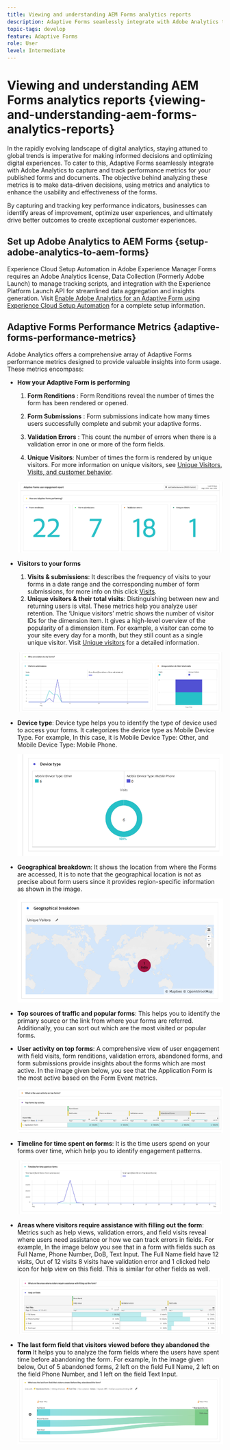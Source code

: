 ```yaml
---
title: Viewing and understanding AEM Forms analytics reports
description: Adaptive Forms seamlessly integrate with Adobe Analytics to capture and track performance metrics for your published forms and documents.
topic-tags: develop
feature: Adaptive Forms
role: User
level: Intermediate
---
```


# Viewing and understanding AEM Forms analytics reports {viewing-and-understanding-aem-forms-analytics-reports}

In the rapidly evolving landscape of digital analytics, staying attuned to global trends is imperative for making informed decisions and optimizing digital experiences. To cater to this, Adaptive Forms seamlessly integrate with Adobe Analytics to capture and track performance metrics for your published forms and documents. The objective behind analyzing these metrics is to make data-driven decisions, using metrics and analytics to enhance the usability and effectiveness of the forms.

By capturing and tracking key performance indicators, businesses can identify areas of improvement, optimize user experiences, and ultimately drive better outcomes to create exceptional customer experiences.

## Set up Adobe Analytics to AEM Forms {setup-adobe-analytics-to-aem-forms}

Experience Cloud Setup Automation in Adobe Experience Manager Forms requires an Adobe Analytics license, Data Collection (Formerly Adobe Launch) to manage tracking scripts, and integration with the Experience Platform Launch API for streamlined data aggregation and insights generation. Visit [Enable Adobe Analytics for an Adaptive Form using Experience Cloud Setup Automation](/help/forms/forms-experience-cloud-setup-automation.md) for a complete setup information.

## Adaptive Forms Performance Metrics {adaptive-forms-performance-metrics}

Adobe Analytics offers a comprehensive array of Adaptive Forms performance metrics designed to provide valuable insights into form usage. These metrics encompass:

* **How your Adaptive Form is performing**

    1. **Form Renditions** : Form Renditions reveal the number of times the form has been rendered or opened.

    2.	**Form Submissions** : Form submissions indicate how many times users successfully complete and submit your adaptive forms.
    
    3.	**Validation Errors** : This count the number of errors when there is a validation error in one or more of the form fields.

    4.	**Unique Visitors**: Number of times the form is rendered by unique visitors. For more information on unique visitors, see [Unique Visitors, Visits, and customer behavior](https://experienceleague.adobe.com/docs/analytics/components/metrics/visits.html).

    ![Forms Performance](assets/forms-performance.png)

* **Visitors to your forms**

    1. **Visits & submissions**: It describes the frequency of visits to your forms in a date range  and the corresponding number of form submissions, for more info on this click [Visits](https://experienceleague.adobe.com/docs/analytics/components/metrics/visits.html).
    1. **Unique visitors & their total visits**: Distinguishing between new and returning users is vital. These metrics help you analyze user retention. The ‘Unique visitors’ metric shows the number of visitor IDs for the dimension item. It gives a high-level overview of the popularity of a dimension item. For example, a visitor can come to your site every day for a month, but they still count as a single unique visitor. Visit [Unique visitors](https://experienceleague.adobe.com/docs/analytics/components/metrics/unique-visitors.html) for a detailed information.

    ![Forms Visitors](assets/forms-visitors.png)

* **Device type**: Device type helps you to identify the type of device used to access your forms. It categorizes the device type as Mobile Device Type. For example, In this case, it is Mobile Device Type: Other, and Mobile Device Type: Mobile Phone.

    ![Device Type](assets/device-type.png)

* **Geographical breakdown**: It shows the location from where the Forms are accessed, It is to note that the geographical location is not as precise about form users since it provides region-specific information as shown in the image.

    ![geographical-breakdown](assets/geographical-breakdown.png)

* **Top sources of traffic and popular forms**: 
This helps you to identify the primary source or the link from where your forms are referred. Additionally, you can sort out which are the most visited or popular forms.

* **User activity on top forms**: A comprehensive view of user engagement with field visits, form renditions, validation errors, abandoned forms, and form submissions provide insights about the forms which are most active. In the image given below, you see that the Application Form is the most active based on the Form Event metrics.

    ![user-activity](assets/user-activity.png)

* **Timeline for time spent on forms**: It is the time users spend on your forms over time, which help you to identify engagement patterns.

     ![time-spent-on-forms](assets/time-spent-on-forms.png)

* **Areas where visitors require assistance with filling out the form**: Metrics such as help views, validation errors, and field visits reveal where users need assistance or how we can track errors in fields. For example, In the image below you see that in a form with fields such as Full Name, Phone Number, DoB, Text Input. The Full Name field have 12 visits, Out of 12 visits 8 visits have validation error and 1 clicked help icon for help view on this field. This is similar for other fields as well.

    ![assisting-areas](assets/assisting-areas.png)

* **The last form field that visitors viewed before they abandoned the form**
It helps you to analyze the form fields where the users have spent time before abandoning the form. For example, In the image given below, Out of 5 abandoned forms, 2 left on the field Full Name, 2 left on the field Phone Number, and 1 left on the field Text Input.
    ![field-visitors](assets/field-visitors.png)